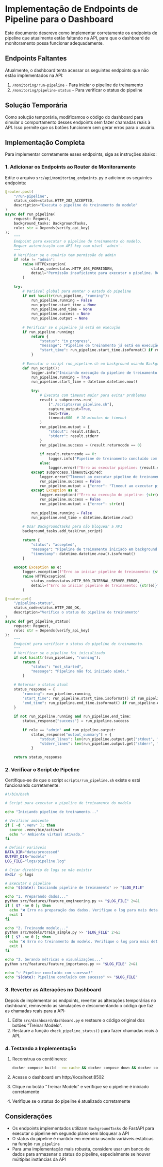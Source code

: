 # Implementação de Endpoints de Pipeline para o Dashboard

Este documento descreve como implementar corretamente os endpoints de pipeline que atualmente estão faltando na API, para que o dashboard de monitoramento possa funcionar adequadamente.

## Endpoints Faltantes

Atualmente, o dashboard tenta acessar os seguintes endpoints que não estão implementados na API:

1. `/monitoring/run-pipeline` - Para iniciar o pipeline de treinamento
2. `/monitoring/pipeline-status` - Para verificar o status do pipeline

## Solução Temporária

Como solução temporária, modificamos o código do dashboard para simular o comportamento desses endpoints sem fazer chamadas reais à API. Isso permite que os botões funcionem sem gerar erros para o usuário.

## Implementação Completa

Para implementar corretamente esses endpoints, siga as instruções abaixo:

### 1. Adicionar os Endpoints ao Router de Monitoramento

Edite o arquivo `src/api/monitoring_endpoints.py` e adicione os seguintes endpoints:

```python
@router.post(
    "/run-pipeline",
    status_code=status.HTTP_202_ACCEPTED,
    description="Executa o pipeline de treinamento do modelo"
)
async def run_pipeline(
    request: Request, 
    background_tasks: BackgroundTasks,
    role: str = Depends(verify_api_key)
):
    """
    Endpoint para executar o pipeline de treinamento do modelo.
    Requer autenticação com API key com nível 'admin'.
    """
    # Verificar se o usuário tem permissão de admin
    if role != "admin":
        raise HTTPException(
            status_code=status.HTTP_403_FORBIDDEN,
            detail="Permissão insuficiente para executar o pipeline. Requer API key com nível 'admin'."
        )
    
    try:
        # Variável global para manter o estado do pipeline
        if not hasattr(run_pipeline, "running"):
            run_pipeline.running = False
            run_pipeline.start_time = None
            run_pipeline.end_time = None
            run_pipeline.success = None
            run_pipeline.output = None
        
        # Verificar se o pipeline já está em execução
        if run_pipeline.running:
            return {
                "status": "in_progress",
                "message": "Pipeline de treinamento já está em execução.",
                "start_time": run_pipeline.start_time.isoformat() if run_pipeline.start_time else None
            }
        
        # Executar o script run_pipeline.sh em background usando BackgroundTasks
        def run_script():
            logger.info("Iniciando execução do pipeline de treinamento...")
            run_pipeline.running = True
            run_pipeline.start_time = datetime.datetime.now()
            
            try:
                # Executa com timeout maior para evitar problemas
                result = subprocess.run(
                    ["./scripts/run_pipeline.sh"],
                    capture_output=True,
                    text=True,
                    timeout=600  # 10 minutos de timeout
                )
                run_pipeline.output = {
                    "stdout": result.stdout,
                    "stderr": result.stderr
                }
                run_pipeline.success = (result.returncode == 0)
                
                if result.returncode == 0:
                    logger.info("Pipeline de treinamento concluído com sucesso.")
                else:
                    logger.error(f"Erro ao executar pipeline: {result.stderr}")
            except subprocess.TimeoutExpired:
                logger.error("Timeout ao executar pipeline de treinamento")
                run_pipeline.success = False
                run_pipeline.output = {"error": "Timeout ao executar pipeline"}
            except Exception as e:
                logger.exception(f"Erro na execução do pipeline: {str(e)}")
                run_pipeline.success = False
                run_pipeline.output = {"error": str(e)}
            
            run_pipeline.running = False
            run_pipeline.end_time = datetime.datetime.now()
        
        # Usar BackgroundTasks para não bloquear a API
        background_tasks.add_task(run_script)
        
        return {
            "status": "accepted",
            "message": "Pipeline de treinamento iniciado em background. Este processo pode levar alguns minutos.",
            "timestamp": datetime.datetime.now().isoformat()
        }
    
    except Exception as e:
        logger.exception(f"Erro ao iniciar pipeline de treinamento: {str(e)}")
        raise HTTPException(
            status_code=status.HTTP_500_INTERNAL_SERVER_ERROR,
            detail=f"Erro ao iniciar pipeline de treinamento: {str(e)}"
        )

@router.get(
    "/pipeline-status",
    status_code=status.HTTP_200_OK,
    description="Verifica o status do pipeline de treinamento"
)
async def get_pipeline_status(
    request: Request,
    role: str = Depends(verify_api_key)
):
    """
    Endpoint para verificar o status do pipeline de treinamento.
    """
    # Verificar se o pipeline foi inicializado
    if not hasattr(run_pipeline, "running"):
        return {
            "status": "not_started",
            "message": "Pipeline não foi iniciado ainda."
        }
    
    # Retornar o status atual
    status_response = {
        "running": run_pipeline.running,
        "start_time": run_pipeline.start_time.isoformat() if run_pipeline.start_time else None,
        "end_time": run_pipeline.end_time.isoformat() if run_pipeline.end_time else None,
    }
    
    if not run_pipeline.running and run_pipeline.end_time:
        status_response["success"] = run_pipeline.success
        
        if role == "admin" and run_pipeline.output:
            status_response["output_summary"] = {
                "stdout_lines": len(run_pipeline.output.get("stdout", "").split("\n")),
                "stderr_lines": len(run_pipeline.output.get("stderr", "").split("\n")),
            }
    
    return status_response
```

### 2. Verificar o Script de Pipeline

Certifique-se de que o script `scripts/run_pipeline.sh` existe e está funcionando corretamente:

```bash
#!/bin/bash

# Script para executar o pipeline de treinamento do modelo

echo "Iniciando pipeline de treinamento..."

# Verificar ambiente
if [ -d ".venv" ]; then
  source .venv/bin/activate
  echo "✅ Ambiente virtual ativado."
fi

# Definir variáveis
DATA_DIR="data/processed"
OUTPUT_DIR="models"
LOG_FILE="logs/pipeline.log"

# Criar diretório de logs se não existir
mkdir -p logs

# Executar o pipeline
echo "$(date): Iniciando pipeline de treinamento" >> "$LOG_FILE"

echo "1. Preparando dados..."
python src/features/feature_engineering.py >> "$LOG_FILE" 2>&1
if [ $? -ne 0 ]; then
  echo "❌ Erro na preparação dos dados. Verifique o log para mais detalhes."
  exit 1
fi

echo "2. Treinando modelo..."
python src/models/train_simple.py >> "$LOG_FILE" 2>&1
if [ $? -ne 0 ]; then
  echo "❌ Erro no treinamento do modelo. Verifique o log para mais detalhes."
  exit 1
fi

echo "3. Gerando métricas e visualizações..."
python src/features/feature_importance.py >> "$LOG_FILE" 2>&1

echo "✅ Pipeline concluído com sucesso!"
echo "$(date): Pipeline concluído com sucesso" >> "$LOG_FILE"
```

### 3. Reverter as Alterações no Dashboard

Depois de implementar os endpoints, reverter as alterações temporárias no dashboard, removendo as simulações e descomentando o código que faz as chamadas reais para a API:

1. Edite `src/dashboard/dashboard.py` e restaure o código original dos botões "Treinar Modelo".
2. Restaure a função `check_pipeline_status()` para fazer chamadas reais à API.

### 4. Testando a Implementação

1. Reconstrua os contêineres:
   ```bash
   docker compose build --no-cache && docker compose down && docker compose up -d
   ```

2. Acesse o dashboard em http://localhost:8502
3. Clique no botão "Treinar Modelo" e verifique se o pipeline é iniciado corretamente
4. Verifique se o status do pipeline é atualizado corretamente

## Considerações

- Os endpoints implementados utilizam `BackgroundTasks` do FastAPI para executar o pipeline em segundo plano sem bloquear a API
- O status do pipeline é mantido em memória usando variáveis estáticas na função `run_pipeline`
- Para uma implementação mais robusta, considere usar um banco de dados para armazenar o status do pipeline, especialmente se houver múltiplas instâncias da API